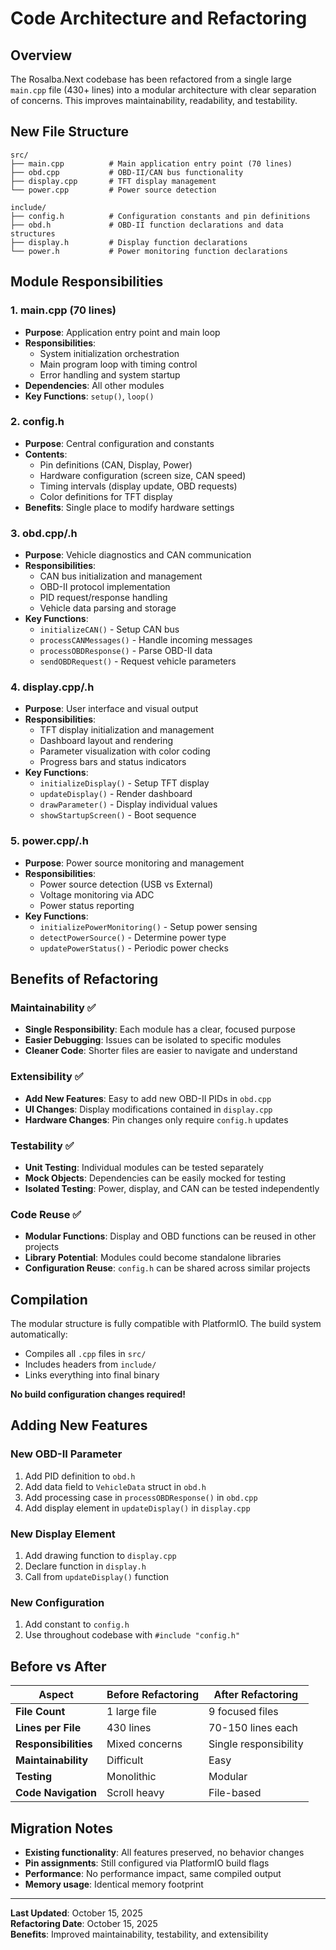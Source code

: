 # Code Architecture and Refactoring

## Overview

The Rosalba.Next codebase has been refactored from a single large `main.cpp` file (430+ lines) into a modular architecture with clear separation of concerns. This improves maintainability, readability, and testability.

## New File Structure

```
src/
├── main.cpp          # Main application entry point (70 lines)
├── obd.cpp           # OBD-II/CAN bus functionality
├── display.cpp       # TFT display management
└── power.cpp         # Power source detection

include/
├── config.h          # Configuration constants and pin definitions
├── obd.h             # OBD-II function declarations and data structures
├── display.h         # Display function declarations
└── power.h           # Power monitoring function declarations
```

## Module Responsibilities

### 1. **main.cpp** (70 lines)
- **Purpose**: Application entry point and main loop
- **Responsibilities**:
  - System initialization orchestration
  - Main program loop with timing control
  - Error handling and system startup
- **Dependencies**: All other modules
- **Key Functions**: `setup()`, `loop()`

### 2. **config.h**
- **Purpose**: Central configuration and constants
- **Contents**:
  - Pin definitions (CAN, Display, Power)
  - Hardware configuration (screen size, CAN speed)
  - Timing intervals (display update, OBD requests)
  - Color definitions for TFT display
- **Benefits**: Single place to modify hardware settings

### 3. **obd.cpp/.h**
- **Purpose**: Vehicle diagnostics and CAN communication
- **Responsibilities**:
  - CAN bus initialization and management
  - OBD-II protocol implementation
  - PID request/response handling
  - Vehicle data parsing and storage
- **Key Functions**:
  - `initializeCAN()` - Setup CAN bus
  - `processCANMessages()` - Handle incoming messages
  - `processOBDResponse()` - Parse OBD-II data
  - `sendOBDRequest()` - Request vehicle parameters

### 4. **display.cpp/.h**
- **Purpose**: User interface and visual output
- **Responsibilities**:
  - TFT display initialization and management
  - Dashboard layout and rendering
  - Parameter visualization with color coding
  - Progress bars and status indicators
- **Key Functions**:
  - `initializeDisplay()` - Setup TFT display
  - `updateDisplay()` - Render dashboard
  - `drawParameter()` - Display individual values
  - `showStartupScreen()` - Boot sequence

### 5. **power.cpp/.h**
- **Purpose**: Power source monitoring and management
- **Responsibilities**:
  - Power source detection (USB vs External)
  - Voltage monitoring via ADC
  - Power status reporting
- **Key Functions**:
  - `initializePowerMonitoring()` - Setup power sensing
  - `detectPowerSource()` - Determine power type
  - `updatePowerStatus()` - Periodic power checks

## Benefits of Refactoring

### **Maintainability** ✅
- **Single Responsibility**: Each module has a clear, focused purpose
- **Easier Debugging**: Issues can be isolated to specific modules
- **Cleaner Code**: Shorter files are easier to navigate and understand

### **Extensibility** ✅
- **Add New Features**: Easy to add new OBD-II PIDs in `obd.cpp`
- **UI Changes**: Display modifications contained in `display.cpp`
- **Hardware Changes**: Pin changes only require `config.h` updates

### **Testability** ✅
- **Unit Testing**: Individual modules can be tested separately
- **Mock Objects**: Dependencies can be easily mocked for testing
- **Isolated Testing**: Power, display, and CAN can be tested independently

### **Code Reuse** ✅
- **Modular Functions**: Display and OBD functions can be reused in other projects
- **Library Potential**: Modules could become standalone libraries
- **Configuration Reuse**: `config.h` can be shared across similar projects

## Compilation

The modular structure is fully compatible with PlatformIO. The build system automatically:
- Compiles all `.cpp` files in `src/`
- Includes headers from `include/`
- Links everything into final binary

**No build configuration changes required!**

## Adding New Features

### **New OBD-II Parameter**
1. Add PID definition to `obd.h`
2. Add data field to `VehicleData` struct in `obd.h`
3. Add processing case in `processOBDResponse()` in `obd.cpp`
4. Add display element in `updateDisplay()` in `display.cpp`

### **New Display Element**
1. Add drawing function to `display.cpp`
2. Declare function in `display.h`
3. Call from `updateDisplay()` function

### **New Configuration**
1. Add constant to `config.h`
2. Use throughout codebase with `#include "config.h"`

## Before vs After

| Aspect | Before Refactoring | After Refactoring |
|--------|-------------------|-------------------|
| **File Count** | 1 large file | 9 focused files |
| **Lines per File** | 430 lines | 70-150 lines each |
| **Responsibilities** | Mixed concerns | Single responsibility |
| **Maintainability** | Difficult | Easy |
| **Testing** | Monolithic | Modular |
| **Code Navigation** | Scroll heavy | File-based |

## Migration Notes

- **Existing functionality**: All features preserved, no behavior changes
- **Pin assignments**: Still configured via PlatformIO build flags
- **Performance**: No performance impact, same compiled output
- **Memory usage**: Identical memory footprint

---

**Last Updated**: October 15, 2025  
**Refactoring Date**: October 15, 2025  
**Benefits**: Improved maintainability, testability, and extensibility